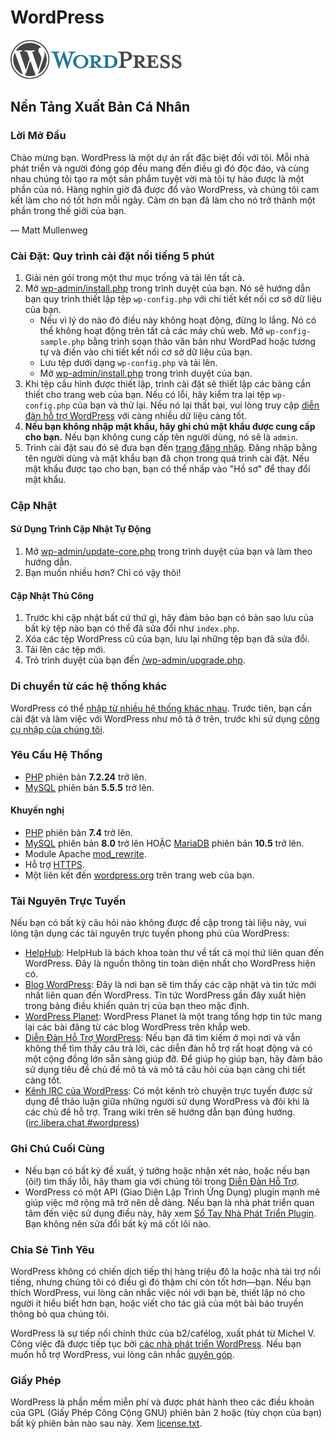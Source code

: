 # WordPress

![WordPress Logo](wp-admin/images/wordpress-logo.png)

## Nền Tảng Xuất Bản Cá Nhân

### Lời Mở Đầu

Chào mừng bạn. WordPress là một dự án rất đặc biệt đối với tôi. Mỗi nhà phát triển và người đóng góp đều mang đến điều gì đó độc đáo, và cùng nhau chúng tôi tạo ra một sản phẩm tuyệt vời mà tôi tự hào được là một phần của nó. Hàng nghìn giờ đã được đổ vào WordPress, và chúng tôi cam kết làm cho nó tốt hơn mỗi ngày. Cảm ơn bạn đã làm cho nó trở thành một phần trong thế giới của bạn.

— Matt Mullenweg

### Cài Đặt: Quy trình cài đặt nổi tiếng 5 phút

1. Giải nén gói trong một thư mục trống và tải lên tất cả.
2. Mở [wp-admin/install.php](wp-admin/install.php) trong trình duyệt của bạn. Nó sẽ hướng dẫn bạn quy trình thiết lập tệp `wp-config.php` với chi tiết kết nối cơ sở dữ liệu của bạn.
   - Nếu vì lý do nào đó điều này không hoạt động, đừng lo lắng. Nó có thể không hoạt động trên tất cả các máy chủ web. Mở `wp-config-sample.php` bằng trình soạn thảo văn bản như WordPad hoặc tương tự và điền vào chi tiết kết nối cơ sở dữ liệu của bạn.
   - Lưu tệp dưới dạng `wp-config.php` và tải lên.
   - Mở [wp-admin/install.php](wp-admin/install.php) trong trình duyệt của bạn.
3. Khi tệp cấu hình được thiết lập, trình cài đặt sẽ thiết lập các bảng cần thiết cho trang web của bạn. Nếu có lỗi, hãy kiểm tra lại tệp `wp-config.php` của bạn và thử lại. Nếu nó lại thất bại, vui lòng truy cập [diễn đàn hỗ trợ WordPress](https://wordpress.org/support/forums/) với càng nhiều dữ liệu càng tốt.
4. **Nếu bạn không nhập mật khẩu, hãy ghi chú mật khẩu được cung cấp cho bạn.** Nếu bạn không cung cấp tên người dùng, nó sẽ là `admin`.
5. Trình cài đặt sau đó sẽ đưa bạn đến [trang đăng nhập](wp-login.php). Đăng nhập bằng tên người dùng và mật khẩu bạn đã chọn trong quá trình cài đặt. Nếu mật khẩu được tạo cho bạn, bạn có thể nhấp vào "Hồ sơ" để thay đổi mật khẩu.

### Cập Nhật

#### Sử Dụng Trình Cập Nhật Tự Động

1. Mở [wp-admin/update-core.php](wp-admin/update-core.php) trong trình duyệt của bạn và làm theo hướng dẫn.
2. Bạn muốn nhiều hơn? Chỉ có vậy thôi!

#### Cập Nhật Thủ Công

1. Trước khi cập nhật bất cứ thứ gì, hãy đảm bảo bạn có bản sao lưu của bất kỳ tệp nào bạn có thể đã sửa đổi như `index.php`.
2. Xóa các tệp WordPress cũ của bạn, lưu lại những tệp bạn đã sửa đổi.
3. Tải lên các tệp mới.
4. Trỏ trình duyệt của bạn đến [/wp-admin/upgrade.php](/wp-admin/upgrade.php).

### Di chuyển từ các hệ thống khác

WordPress có thể [nhập từ nhiều hệ thống khác nhau](https://developer.wordpress.org/advanced-administration/wordpress/import/). Trước tiên, bạn cần cài đặt và làm việc với WordPress như mô tả ở trên, trước khi sử dụng [công cụ nhập của chúng tôi](wp-admin/import.php).

### Yêu Cầu Hệ Thống

- [PHP](https://www.php.net/) phiên bản **7.2.24** trở lên.
- [MySQL](https://www.mysql.com/) phiên bản **5.5.5** trở lên.

#### Khuyến nghị

- [PHP](https://www.php.net/) phiên bản **7.4** trở lên.
- [MySQL](https://www.mysql.com/) phiên bản **8.0** trở lên HOẶC [MariaDB](https://mariadb.org/) phiên bản **10.5** trở lên.
- Module Apache [mod_rewrite](https://httpd.apache.org/docs/2.2/mod/mod_rewrite.html).
- Hỗ trợ [HTTPS](https://wordpress.org/news/2016/12/moving-toward-ssl/).
- Một liên kết đến [wordpress.org](https://wordpress.org/) trên trang web của bạn.

### Tài Nguyên Trực Tuyến

Nếu bạn có bất kỳ câu hỏi nào không được đề cập trong tài liệu này, vui lòng tận dụng các tài nguyên trực tuyến phong phú của WordPress:

- [HelpHub](https://wordpress.org/documentation/): HelpHub là bách khoa toàn thư về tất cả mọi thứ liên quan đến WordPress. Đây là nguồn thông tin toàn diện nhất cho WordPress hiện có.
- [Blog WordPress](https://wordpress.org/news/): Đây là nơi bạn sẽ tìm thấy các cập nhật và tin tức mới nhất liên quan đến WordPress. Tin tức WordPress gần đây xuất hiện trong bảng điều khiển quản trị của bạn theo mặc định.
- [WordPress Planet](https://planet.wordpress.org/): WordPress Planet là một trang tổng hợp tin tức mang lại các bài đăng từ các blog WordPress trên khắp web.
- [Diễn Đàn Hỗ Trợ WordPress](https://wordpress.org/support/forums/): Nếu bạn đã tìm kiếm ở mọi nơi và vẫn không thể tìm thấy câu trả lời, các diễn đàn hỗ trợ rất hoạt động và có một cộng đồng lớn sẵn sàng giúp đỡ. Để giúp họ giúp bạn, hãy đảm bảo sử dụng tiêu đề chủ đề mô tả và mô tả câu hỏi của bạn càng chi tiết càng tốt.
- [Kênh IRC của WordPress](https://make.wordpress.org/support/handbook/appendix/other-support-locations/introduction-to-irc/): Có một kênh trò chuyện trực tuyến được sử dụng để thảo luận giữa những người sử dụng WordPress và đôi khi là các chủ đề hỗ trợ. Trang wiki trên sẽ hướng dẫn bạn đúng hướng. ([irc.libera.chat #wordpress](https://web.libera.chat/#wordpress))

### Ghi Chú Cuối Cùng

- Nếu bạn có bất kỳ đề xuất, ý tưởng hoặc nhận xét nào, hoặc nếu bạn (ôi!) tìm thấy lỗi, hãy tham gia với chúng tôi trong [Diễn Đàn Hỗ Trợ](https://wordpress.org/support/forums/).
- WordPress có một API (Giao Diện Lập Trình Ứng Dụng) plugin mạnh mẽ giúp việc mở rộng mã trở nên dễ dàng. Nếu bạn là nhà phát triển quan tâm đến việc sử dụng điều này, hãy xem [Sổ Tay Nhà Phát Triển Plugin](https://developer.wordpress.org/plugins/). Bạn không nên sửa đổi bất kỳ mã cốt lõi nào.

### Chia Sẻ Tình Yêu

WordPress không có chiến dịch tiếp thị hàng triệu đô la hoặc nhà tài trợ nổi tiếng, nhưng chúng tôi có điều gì đó thậm chí còn tốt hơn—bạn. Nếu bạn thích WordPress, vui lòng cân nhắc việc nói với bạn bè, thiết lập nó cho người ít hiểu biết hơn bạn, hoặc viết cho tác giả của một bài báo truyền thông bỏ qua chúng tôi.

WordPress là sự tiếp nối chính thức của b2/cafélog, xuất phát từ Michel V. Công việc đã được tiếp tục bởi [các nhà phát triển WordPress](https://wordpress.org/about/). Nếu bạn muốn hỗ trợ WordPress, vui lòng cân nhắc [quyên góp](https://wordpress.org/donate/).

### Giấy Phép

WordPress là phần mềm miễn phí và được phát hành theo các điều khoản của GPL (Giấy Phép Công Cộng GNU) phiên bản 2 hoặc (tùy chọn của bạn) bất kỳ phiên bản nào sau này. Xem [license.txt](license.txt).
